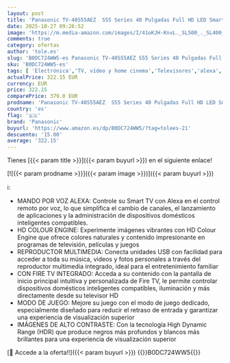 ```yaml
---
layout: post
title: 'Panasonic TV-40S55AEZ  S55 Series 40 Pulgadas Full HD LED Smart TV  2024  Fire TV  HD Colour Engine  HDR  Alexa Control De Voz  Modo De Juego  Reproductor Multimedia  Experiencia Visual Excepcional'
date: 2025-10-27 09:26:52
image: 'https://m.media-amazon.com/images/I/41oKJH-KnvL._SL500_._SL400_.jpg'
comments: true
category: ofertas
author: 'tole.es'
slug: 'B0DC724WW5-es Panasonic TV-40S55AEZ S55 Series 40 Pulgadas Full HD LED...'
sku: 'B0DC724WW5-es'
tags: [ 'Electrónica','TV, vídeo y home cinema','Televisores','alexa','panasonic','🇪🇸', ]
actualPrice: 322.15 EUR
currency: EUR
price: 322.15
comparePrice: 379.0 EUR
prodname: 'Panasonic TV-40S55AEZ  S55 Series 40 Pulgadas Full HD LED Smart TV  2024  Fire TV  HD Colour Engine  HDR  Alexa Control De Voz  Modo De Juego  Reproductor Multimedia  Experiencia Visual Excepcional'
country: 'es'
flag: '🇪🇸'
brand: 'Panasonic'
buyurl: 'https://www.amazon.es/dp/B0DC724WW5/?tag=tolees-21'
descuento: '15.00'
average: '322.15'
---
```


Tienes [{{< param title >}}]({{< param buyurl >}}) en el siguiente enlace!

[![{{< param prodname >}}]({{< param image >}})]({{< param buyurl >}})

ℹ️:

- MANDO POR VOZ ALEXA: Controle su Smart TV con Alexa en el control remoto por voz, lo que simplifica el cambio de canales, el lanzamiento de aplicaciones y la administración de dispositivos domésticos inteligentes compatibles.
- HD COLOUR ENGINE: Experimente imágenes vibrantes con HD Colour Engine que ofrece colores naturales y contenido impresionante en programas de televisión, películas y juegos
- REPRODUCTOR MULTIMEDIA: Conecta unidades USB con facilidad para acceder a toda su música, videos y fotos personales a través del reproductor multimedia integrado, ideal para el entretenimiento familiar
- CON FIRE TV INTEGRADO: Acceda a su contenido con la pantalla de inicio principal intuitiva y personalizada de Fire TV, le permite controlar dispositivos domésticos inteligentes compatibles, iluminación y más directamente desde su televisor HD
- MODO DE JUEGO: Mejore su juego con el modo de juego dedicado, especialmente diseñado para reducir el retraso de entrada y garantizar una experiencia de visualización superior
- IMÁGENES DE ALTO CONTRASTE: Con la tecnología High Dynamic Range (HDR) que produce negros más profundos y blancos más brillantes para una experiencia de visualización superior

[🛒 Accede a la oferta!!]({{< param buyurl >}})
{{<world>}}B0DC724WW5{{</world>}}
